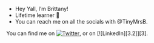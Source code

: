 - Hey Yall, I’m Brittany!
- Lifetime learner 📝
- You can reach me on all the socials with @TinyMrsB.



<!---
Tinymrsb/Tinymrsb is a ✨ special ✨ repository because its `README.md` (this file) appears on your GitHub profile.
You can click the Preview link to take a look at your changes.
--->


<!-- Actual text -->

You can find me on [![Twitter][1.2]][1], or on [![LinkedIn][3.2]][3].

<!-- Icons -->

[1.2]: http://i.imgur.com/wWzX9uB.png (twitter icon without padding)
[2.2]: https://raw.githubusercontent.com/MartinHeinz/MartinHeinz/master/linkedin-3-16.png (LinkedIn icon without padding)

<!-- Links to your social media accounts -->

[1]: https://twitter.com/tinymrsb
[2]: https://www.linkedin.com/in/mrsbrittanyshaw/
